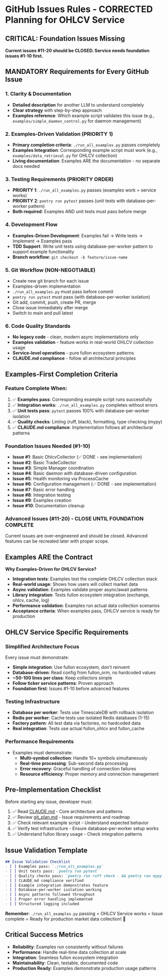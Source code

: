 # GitHub Issues Rules - CORRECTED Planning for OHLCV Service

## **CRITICAL: Foundation Issues Missing**

**Current issues #11-20 should be CLOSED. Service needs foundation issues #1-10 first.**

## **MANDATORY Requirements for Every GitHub Issue**

### **1. Clarity & Documentation**
- **Detailed description** for another LLM to understand completely
- **Clear strategy** with step-by-step approach
- **Examples reference**: Which example script validates this issue (e.g., `examples/simple_daemon_control.py` for daemon management)

### **2. Examples-Driven Validation (PRIORITY 1)**
- **Primary completion criteria**: `./run_all_examples.py` passes completely
- **Examples Integration**: Corresponding example script must work (e.g., `examples/data_retrieval.py` for OHLCV collection)
- **Living documentation**: Examples ARE the documentation - no separate docs needed

### **3. Testing Requirements (PRIORITY ORDER)**
- **PRIORITY 1**: `./run_all_examples.py` passes (examples work = service works)
- **PRIORITY 2**: `poetry run pytest` passes (unit tests with database-per-worker pattern)
- **Both required**: Examples AND unit tests must pass before merge

### **4. Development Flow**
- **Examples-Driven Development**: Examples fail → Write tests → Implement → Examples pass
- **TDD Support**: Write unit tests using database-per-worker pattern to support example functionality
- **Branch workflow**: `git checkout -b feature/issue-name`

### **5. Git Workflow (NON-NEGOTIABLE)**
- Create new git branch for each issue
- Examples-driven implementation
- `./run_all_examples.py` must pass before commit
- `poetry run pytest` must pass (with database-per-worker isolation)
- Git add, commit, push, create PR, merge
- Close issue immediately after merge
- Switch to main and pull latest

### **6. Code Quality Standards**
- **No legacy code** - clean, modern async implementations only
- **Examples validation** - feature works in real-world OHLCV collection usage
- **Service-level operations** - pure fullon ecosystem patterns
- **CLAUDE.md compliance** - follow all architectural principles

## **Examples-First Completion Criteria**

### **Feature Complete When:**
1. ✅ **Examples pass**: Corresponding example script runs successfully
2. ✅ **Integration works**: `./run_all_examples.py` completes without errors  
3. ✅ **Unit tests pass**: `pytest` passes 100% with database-per-worker isolation
4. ✅ **Quality checks**: Linting (ruff, black), formatting, type checking (mypy)
5. ✅ **CLAUDE.md compliance**: Implementation follows all architectural patterns

### **Foundation Issues Needed (#1-10)**
- **Issue #1**: Basic OhlcvCollector (✅ DONE - see implementation)
- **Issue #2**: Basic TradeCollector  
- **Issue #3**: Simple Manager coordination
- **Issue #4**: Basic daemon with database-driven configuration  
- **Issue #5**: Health monitoring via ProcessCache
- **Issue #6**: Configuration management (✅ DONE - see implementation)
- **Issue #7**: Basic error handling
- **Issue #8**: Integration testing
- **Issue #9**: Examples creation
- **Issue #10**: Documentation cleanup

### **Advanced Issues (#11-20) - CLOSE UNTIL FOUNDATION COMPLETE**
Current issues are over-engineered and should be closed. Advanced features can be recreated later with proper scope.

## **Examples ARE the Contract**

**Why Examples-Driven for OHLCV Service?**
- **Integration tests**: Examples test the complete OHLCV collection stack
- **Real-world usage**: Shows how users will collect market data
- **Async validation**: Examples validate proper async/await patterns
- **Library integration**: Tests fullon ecosystem integration (exchange, ohlcv, cache, log)
- **Performance validation**: Examples run actual data collection scenarios
- **Acceptance criteria**: When examples pass, OHLCV service is ready for production

## **OHLCV Service Specific Requirements**

### **Simplified Architecture Focus**
Every issue must demonstrate:
- **Simple integration**: Use fullon ecosystem, don't reinvent
- **Database-driven**: Read config from fullon_orm, no hardcoded values
- **~50-100 lines per class**: Keep collectors simple
- **Follow ticker service patterns**: Proven approach
- **Foundation first**: Issues #1-10 before advanced features

### **Testing Infrastructure**
- **Database per worker**: Tests use TimescaleDB with rollback isolation
- **Redis per worker**: Cache tests use isolated Redis databases (1-15)
- **Factory pattern**: All test data via factories, no hardcoded data
- **Real integration**: Tests use actual fullon_ohlcv and fullon_cache

### **Performance Requirements**
- Examples must demonstrate:
  - **Multi-symbol collection**: Handle 10+ symbols simultaneously
  - **Real-time processing**: Sub-second data processing
  - **Error recovery**: Graceful handling of connection failures
  - **Resource efficiency**: Proper memory and connection management

## **Pre-Implementation Checklist**

Before starting any issue, developer must:
1. ✅ Read [CLAUDE.md](./CLAUDE.md) - Core architecture and patterns
2. ✅ Review [git_plan.md](./git_plan.md) - Issue requirements and roadmap
3. ✅ Check relevant example script - Understand expected behavior
4. ✅ Verify test infrastructure - Ensure database-per-worker setup works
5. ✅ Understand fullon library usage - Check integration patterns

## **Issue Validation Template**

```markdown
## Issue Validation Checklist
- [ ] Examples pass: `./run_all_examples.py`
- [ ] Unit tests pass: `poetry run pytest`
- [ ] Quality checks pass: `poetry run ruff check . && poetry run mypy src/`
- [ ] CLAUDE.md compliance verified
- [ ] Example integration demonstrates feature
- [ ] Database-per-worker isolation working
- [ ] Async patterns followed throughout
- [ ] Proper error handling implemented
- [ ] Structured logging included
```

**Remember**: `./run_all_examples.py` passing = OHLCV Service works = Issue complete = Ready for production market data collection! 🚀

## **Critical Success Metrics**

- **Reliability**: Examples run consistently without failures
- **Performance**: Handle real-time data collection at scale
- **Integration**: Seamless fullon ecosystem integration
- **Maintainability**: Clean, testable, documented code
- **Production Ready**: Examples demonstrate production usage patterns